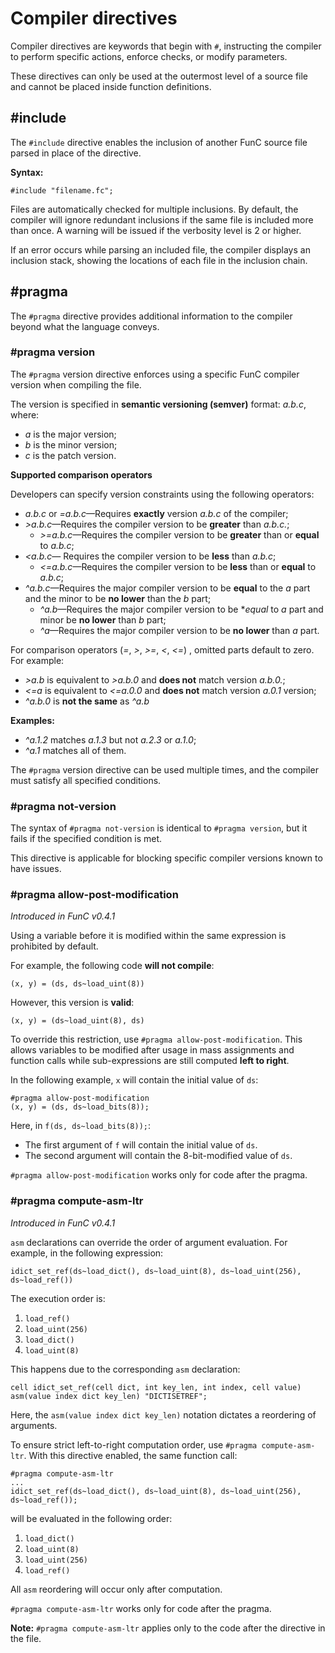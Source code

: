 # Compiler directives
Compiler directives are keywords that begin with `#`, instructing the compiler to perform specific actions, enforce checks, or modify parameters.

These directives can only be used at the outermost level of a source file and cannot be placed inside function definitions.

## #include
The `#include` directive enables the inclusion of another FunC source file parsed in place of the directive.

**Syntax:**

```func
#include "filename.fc";
```

Files are automatically checked for multiple inclusions. By default, the compiler will ignore redundant inclusions if the same file is included more than once. A warning will be issued if the verbosity level is 2 or higher.

If an error occurs while parsing an included file, the compiler displays an inclusion stack, showing the locations of each file in the inclusion chain.

## #pragma
The `#pragma` directive provides additional information to the compiler beyond what the language conveys.


### #pragma version
The `#pragma` version directive enforces using a specific FunC compiler version when compiling the file.

The version is specified in **semantic versioning (semver)** format: _a.b.c_, where:
- _a_ is the major version;
- _b_ is the minor version;
- _c_ is the patch version.

**Supported comparison operators**

Developers can specify version constraints using the following operators:

* _a.b.c_ or _=a.b.c_—Requires **exactly** version _a.b.c_ of the compiler;
* _>a.b.c_—Requires the compiler version to be **greater** than _a.b.c._;
  * _>=a.b.c_—Requires the compiler version to be **greater** than or **equal** to _a.b.c_;
* _\<a.b.c_— Requires the compiler version to be **less** than _a.b.c_;
  * _\<=a.b.c_—Requires the compiler version to be **less** than or **equal** to _a.b.c_;
* _^a.b.c_—Requires the major compiler version to be **equal** to the _a_ part and the minor to be **no lower** than the _b_ part;
  * _^a.b_—Requires the major compiler version to be **equal* to _a_ part and minor be **no lower** than _b_ part;
  * _^a_—Requires the major compiler version to be **no lower** than _a_ part.

For comparison operators (_=_, _>_, _>=_, _\<_, _\<=_) , omitted parts default to zero.
For example:

* _>a.b_ is equivalent to _>a.b.0_ and **does not** match version _a.b.0._;
* _\<=a_ is equivalent to _\<=a.0.0_ and **does not** match version _a.0.1_ version;
* _^a.b.0_ is **not the same** as _^a.b_

**Examples:**
-  _^a.1.2_ matches _a.1.3_ but not _a.2.3_ or _a.1.0_;
- _^a.1_ matches all of them.

The `#pragma` version directive can be used multiple times, and the compiler must satisfy all specified conditions.

### #pragma not-version

The syntax of `#pragma not-version` is identical to `#pragma version`, but it fails if the specified condition is met.

This directive is applicable for blocking specific compiler versions known to have issues.


### #pragma allow-post-modification
_Introduced in FunC v0.4.1_

Using a variable before it is modified within the same expression is prohibited by default.

For example, the following code **will not compile**:

```func
(x, y) = (ds, ds~load_uint(8))
```

However, this version is **valid**:

```func
(x, y) = (ds~load_uint(8), ds)
```
To override this restriction, use `#pragma allow-post-modification`. This allows variables to be modified after usage in mass assignments and function calls while sub-expressions are still computed **left to right**.

In the following example, `x` will contain the initial value of `ds`:
```func
#pragma allow-post-modification
(x, y) = (ds, ds~load_bits(8)); 
```

Here, in `f(ds, ds~load_bits(8));`:
- The first argument of `f` will contain the initial value of `ds`.
- The second argument will contain the 8-bit-modified value of `ds`.

`#pragma allow-post-modification` works only for code after the pragma.

### #pragma compute-asm-ltr
_Introduced in FunC v0.4.1_

`asm` declarations can override the order of argument evaluation. For example, in the following expression:

```func
idict_set_ref(ds~load_dict(), ds~load_uint(8), ds~load_uint(256), ds~load_ref())
```

The execution order is:
1. `load_ref()`
2. `load_uint(256)`
3. `load_dict()`
4. `load_uint(8)`
   
This happens due to the corresponding `asm` declaration:

```func
cell idict_set_ref(cell dict, int key_len, int index, cell value) asm(value index dict key_len) "DICTISETREF";
```
Here, the `asm(value index dict key_len)` notation dictates a reordering of arguments.


To ensure strict left-to-right computation order, use `#pragma compute-asm-ltr`. With this directive enabled, the same function call:

```func
#pragma compute-asm-ltr
...
idict_set_ref(ds~load_dict(), ds~load_uint(8), ds~load_uint(256), ds~load_ref());
```

will be evaluated in the following order:
1. `load_dict()`
2. `load_uint(8)`
3. `load_uint(256)`
4. `load_ref()`

All `asm` reordering will occur only after computation.

`#pragma compute-asm-ltr` works only for code after the pragma.


**Note:** `#pragma compute-asm-ltr` applies only to the code after the directive in the file.